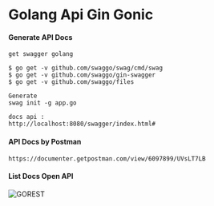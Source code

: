 # Golang Api Gin Gonic
#### Generate API Docs
    get swagger golang

    $ go get -v github.com/swaggo/swag/cmd/swag
    $ go get -v github.com/swaggo/gin-swagger
    $ go get -v github.com/swaggo/files

    Generate
    swag init -g app.go
    
    docs api :
    http://localhost:8080/swagger/index.html#

#### API Docs by Postman
    https://documenter.getpostman.com/view/6097899/UVsLT7LB

#### List Docs Open API
![GOREST](https://github.com/mftakhullaziz/gobooks/blob/master/docs/api.png)
